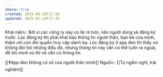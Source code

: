 ```yaml
---
share: true
created: 2024-09-20T17:20
updated: 2025-01-14T17:43
---
```

Khái niệm:: 
Bởi vì các công ty này có lãi rẻ hơn, nên người dùng sẽ đăng ký trước. Lúc đăng ký thì phải khai báo thông tin người thân, bạn bè của mình, thậm chí còn đòi quyền truy cập danh bạ. Lúc đăng ký ở app đen thì thấy nó không đòi hỏi những điều đó, nhưng thông tin này vẫn có thể tuồn ra ngoài, để khi mình xù thì nó vẫn có thông tin.

[[❓App đen không có số của người thân mình]]
Nguồn:: [[Tự ngẫm nghĩ, trải nghiệm]]
